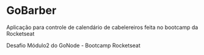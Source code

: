 # GoBarber
Aplicação para controle de calendário de cabelereiros feita no bootcamp da Rocketseat

Desafio Módulo2 do GoNode - Bootcamp Rocketseat 

